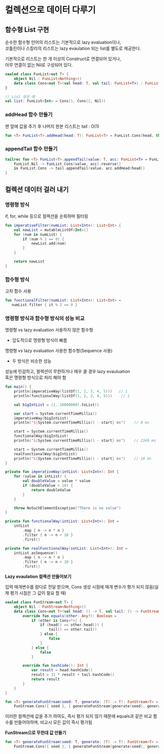 # 컬렉션으로 데이터 다루기

## **함수형 List 구현**

순수한 함수형 언어의 리스트는 기본적으로 lazy evaluation이나, \
코틀린이나 스칼라의 리스트는 lazy evaulation 되는 list를 별도로 제공한다.

기본적으로 리스트는 한 개 이상의 Construct로 연결되어 있거나, \
아무 연결이 없는 Nil로 구성되어 있다.

```kotlin
sealed class FunList<out T> {
    object Nil : FunList<Nothing>()
    data class Cons<out T>(val head: T, val tail: FunList<T>) : FunList<T>()
}

// List 생성 예
val list: FunList<Int> = Cons(1, Cons(2, Nil))
```

### **addHead 함수 만들기**

맨 앞에 값을 추가 후 나머지 원본 리스트는 tail : O(1)

```kotlin
fun <T> FunList<T>.addHead(head: T): FunList<T> = FunList.Cons(head, this)
```

### **appendTail 함수 만들기**

```kotlin
tailrec fun <T> FunList<T>.appendTail(value: T, acc: FunList<T> = FunList.Nil): FunList<T> = when (this) {
    FunList.Nil -> FunList.Cons(value, acc).reverse()
    is FunList.Cons -> tail.appendTail(value, acc.addHead(head))
}
```

## **컬렉션 데이터 걸러 내기**

### **명령형 방식**

if, for, while 등으로 컬렉션을 순회하며 필터링

```kotlin
fun imperativeFilter(numList: List<Int>): List<Int> {
    val newList = mutableListOf<Int>()
    for (num in numList) {
        if (num % 2 == 0) {
            newList.add(num)
        }
    }

    return newList
}
```

### **함수형 방식**

고차 함수 사용

```kotlin
fun functionalFilter(numList: List<Int>): List<Int> =
   numList.filter { it % 2 == 0 }
```

### **명령형 방식과 함수형 방식의 성능 비교**

명령형 vs lazy evaluation 사용하지 않은 함수형

* 압도적으로 명령형 방식이 빠름

명령형 vs lazy evaluation 사용한 함수형(Sequence 사용)

* 두 방식은 비슷한 성능

성능에 민감하고, 컬렉션이 무한하거나 매우 클 경우 lazy evauluation \
혹은 명령형 방식으로 처리 해야 함

```kotlin
fun main() {
    println(imperativeWay(listOf(1, 2, 3, 4, 5)))   // 1
    println(functionalWay(listOf(1, 2, 3, 4, 5)))    // 1

    val bigIntList = (1..10000000).toList()

    var start = System.currentTimeMillis()
    imperativeWay(bigIntList)
    println("${System.currentTimeMillis() - start} ms")    // 0 ms

    start = System.currentTimeMillis()
    functionalWay(bigIntList)
    println("${System.currentTimeMillis() - start} ms")    // 2349 ms

    start = System.currentTimeMillis()
    realFunctionalWay(bigIntList)
    println("${System.currentTimeMillis() - start} ms")    // 10 ms
}

private fun imperativeWay(intList: List<Int>): Int {
    for (value in intList) {
        val doubleValue = value * value
        if (doubleValue < 10) {
            return doubleValue
        }
    }

    throw NoSuchElementException("There is no value")
}

private fun functionalWay(intList: List<Int>): Int =
    intList
        .map { n -> n * n }
        .filter { n -> n < 10 }
        .first()

private fun realFunctionalWay(intList: List<Int>): Int =
    intList.asSequence()
        .map { n -> n * n }
        .filter { n -> n < 10 }
        .first()
```

**Lazy evaulation 컬렉션 만들어보기**

입력 매개변수를 람다로 전달 받으며, Cons 생성 시점에 매개 변수가 평가 되지 않음(실제 평가 시점은 그 값이 필요 할 때)

```kotlin
sealed class FunStream<out T> {
    object Nil : FunStream<Nothing>()
    data class Cons<out T>(val head: () -> T, val tail: () -> FunStream<T>) : FunStream<T>() {
        override fun equals(other: Any?): Boolean =
            if (other is Cons<*>) {
                if (head() == other.head()) {
                    tail() == other.tail()
                } else {
                    false
                }
            } else {
                false
            }

        override fun hashCode(): Int {
            var result = head.hashCode()
            result = 31 * result + tail.hashCode()
            return result
        }
    }
}

fun <T> generateFunStream(seed: T, generate: (T) -> T): FunStream<T> =
    FunStream.Cons({ seed }, { generateFunStream(generate(seed), generate) })
```

이러한 컬렉션에 값을 추가 하여도, 즉시 평가 되지 않기 때문에 equals과 같은 비교 함수를 만들어야하며, 비교시 모든 값이 즉시 평가됨

**FunStream으로 무한대 값 만들기**

```kotlin
fun <T> generateFunStream(seed: T, generate: (T) -> T): FunStream<T> =
    FunStream.Cons({ seed }, { generateFunStream(generate(seed), generate) })
```
